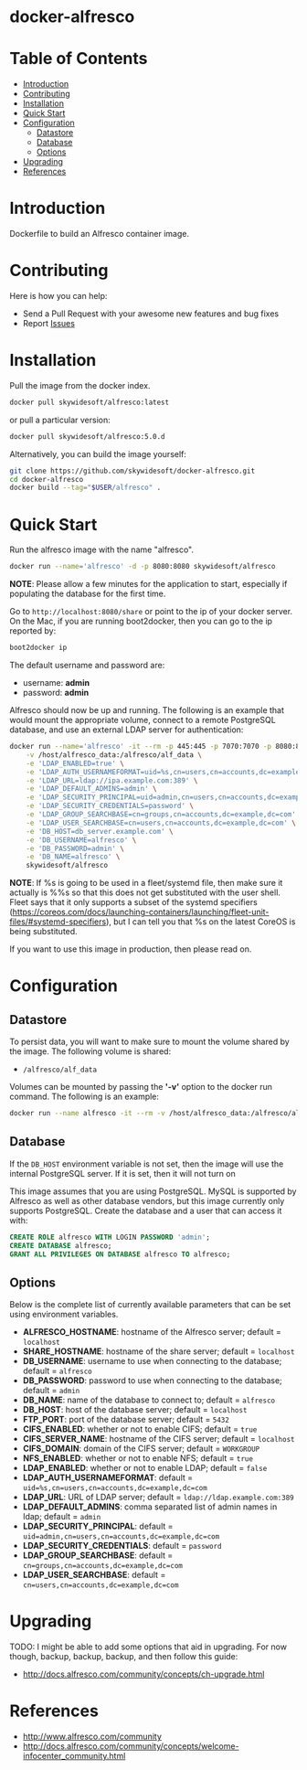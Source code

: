 docker-alfresco
===============

# Table of Contents

- [Introduction](#introduction)
- [Contributing](#contributing)
- [Installation](#installation)
- [Quick Start](#quick-start)
- [Configuration](#configuration)
  - [Datastore](#datastore)
  - [Database](#database)
  - [Options](#options)
- [Upgrading](#upgrading)
- [References](#references)

# Introduction
Dockerfile to build an Alfresco container image.

# Contributing
Here is how you can help:
- Send a Pull Request with your awesome new features and bug fixes
- Report [Issues](https://github.com/gui81/docker-alfresco/issues)

# Installation
Pull the image from the docker index.
```bash
docker pull skywidesoft/alfresco:latest
```

or pull a particular version:
```bash
docker pull skywidesoft/alfresco:5.0.d
```

Alternatively, you can build the image yourself:
```bash
git clone https://github.com/skywidesoft/docker-alfresco.git
cd docker-alfresco
docker build --tag="$USER/alfresco" .
```

# Quick Start
Run the alfresco image with the name "alfresco".

```bash
docker run --name='alfresco' -d -p 8080:8080 skywidesoft/alfresco
```

**NOTE**: Please allow a few minutes for the application to start, especially if
populating the database for the first time.

Go to `http://localhost:8080/share` or point to the ip of your docker server.  On the
Mac, if you are running boot2docker, then you can go to the ip reported by:

```bash
boot2docker ip
```

The default username and password are:
* username: **admin**
* password: **admin**

Alfresco should now be up and running.  The following is an example that would
mount the appropriate volume, connect to a remote PostgreSQL database, and use
an external LDAP server for authentication:
```bash
docker run --name='alfresco' -it --rm -p 445:445 -p 7070:7070 -p 8080:8080 \
    -v /host/alfresco_data:/alfresco/alf_data \
    -e 'LDAP_ENABLED=true' \
    -e 'LDAP_AUTH_USERNAMEFORMAT=uid=%s,cn=users,cn=accounts,dc=example,dc=com' \
    -e 'LDAP_URL=ldap://ipa.example.com:389' \
    -e 'LDAP_DEFAULT_ADMINS=admin' \
    -e 'LDAP_SECURITY_PRINCIPAL=uid=admin,cn=users,cn=accounts,dc=example,dc=com' \
    -e 'LDAP_SECURITY_CREDENTIALS=password' \
    -e 'LDAP_GROUP_SEARCHBASE=cn=groups,cn=accounts,dc=example,dc=com' \
    -e 'LDAP_USER_SEARCHBASE=cn=users,cn=accounts,dc=example,dc=com' \
    -e 'DB_HOST=db_server.example.com' \
    -e 'DB_USERNAME=alfresco' \
    -e 'DB_PASSWORD=admin' \
    -e 'DB_NAME=alfresco' \
    skywidesoft/alfresco
```

**NOTE**: If %s is going to be used in a fleet/systemd file, then make sure
it actually is %%s so that this does not get substituted with the user shell.
Fleet says that it only supports a subset of the systemd specifiers
(https://coreos.com/docs/launching-containers/launching/fleet-unit-files/#systemd-specifiers),
but I can tell you that %s on the latest CoreOS is being substituted.

If you want to use this image in production, then please read on.

# Configuration
## Datastore
To persist data, you will want to make sure to mount the volume shared by the
image.  The following volume is shared:
* `/alfresco/alf_data`

Volumes can be mounted by passing the **'-v'** option to the docker run command.
The following is an example:
```bash
docker run --name alfresco -it --rm -v /host/alfresco_data:/alfresco/alf_data
```

## Database
If the `DB_HOST` environment variable is not set, then the image will use the
internal PostgreSQL server.  If it is set, then it will not turn on

This image assumes that you are using PostgreSQL.  MySQL is supported by Alfresco
as well as other database vendors, but this image currently only supports
PostgreSQL.  Create the database and a user that can access it with:
```sql
CREATE ROLE alfresco WITH LOGIN PASSWORD 'admin';
CREATE DATABASE alfresco;
GRANT ALL PRIVILEGES ON DATABASE alfresco TO alfresco;
```

## Options
Below is the complete list of currently available parameters that can be set
using environment variables.
- **ALFRESCO_HOSTNAME**: hostname of the Alfresco server; default = `localhost`
- **SHARE_HOSTNAME**: hostname of the share server; default = `localhost`
- **DB_USERNAME**: username to use when connecting to the database; default = `alfresco`
- **DB_PASSWORD**: password to use when connecting to the database; default = `admin`
- **DB_NAME**: name of the database to connect to; default = `alfresco`
- **DB_HOST**: host of the database server; default = `localhost`
- **FTP_PORT**: port of the database server; default = `5432`
- **CIFS_ENABLED**: whether or not to enable CIFS; default = `true`
- **CIFS_SERVER_NAME**: hostname of the CIFS server; default = `localhost`
- **CIFS_DOMAIN**: domain of the CIFS server; default = `WORKGROUP`
- **NFS_ENABLED**: whether or not to enable NFS; default = `true`
- **LDAP_ENABLED**: whether or not to enable LDAP; default = `false`
- **LDAP_AUTH_USERNAMEFORMAT**: default = `uid=%s,cn=users,cn=accounts,dc=example,dc=com`
- **LDAP_URL**: URL of LDAP server; default = `ldap://ldap.example.com:389`
- **LDAP_DEFAULT_ADMINS**: comma separated list of admin names in ldap; default = `admin`
- **LDAP_SECURITY_PRINCIPAL**: default = `uid=admin,cn=users,cn=accounts,dc=example,dc=com`
- **LDAP_SECURITY_CREDENTIALS**: default = `password`
- **LDAP_GROUP_SEARCHBASE**: default = `cn=groups,cn=accounts,dc=example,dc=com`
- **LDAP_USER_SEARCHBASE**: default = `cn=users,cn=accounts,dc=example,dc=com`

# Upgrading
TODO: I might be able to add some options that aid in upgrading.  For now though,
backup, backup, backup, and then follow this guide:
* http://docs.alfresco.com/community/concepts/ch-upgrade.html

# References
* http://www.alfresco.com/community
* http://docs.alfresco.com/community/concepts/welcome-infocenter_community.html
